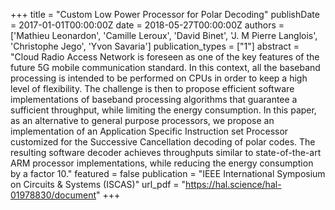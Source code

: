 +++
title = "Custom Low Power Processor for Polar Decoding"
publishDate = 2017-01-01T00:00:00Z
date = 2018-05-27T00:00:00Z
authors = ['Mathieu Leonardon', 'Camille Leroux', 'David Binet', 'J. M Pierre Langlois', 'Christophe Jego', 'Yvon Savaria']
publication_types = ["1"]
abstract = "Cloud Radio Access Network is foreseen as one of the key features of the future 5G mobile communication standard. In this context, all the baseband processing is intended to be performed on CPUs in order to keep a high level of flexibility. The challenge is then to propose efficient software implementations of baseband processing algorithms that guarantee a sufficient throughput, while limiting the energy consumption. In this paper, as an alternative to general purpose processors, we propose an implementation of an Application Specific Instruction set Processor customized for the Successive Cancellation decoding of polar codes. The resulting software decoder achieves throughputs similar to state-of-the-art ARM processor implementations, while reducing the energy consumption by a factor 10."
featured = false
publication = "IEEE International Symposium on Circuits & Systems (ISCAS)"
url_pdf = "https://hal.science/hal-01978830/document"
+++

